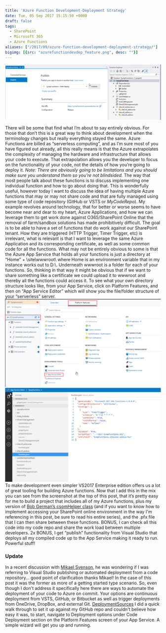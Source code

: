 ```yaml
---
title: 'Azure Function Development-Deployment Strategy'
date: Tue, 05 Sep 2017 15:15:50 +0000
draft: false
tags:
  - SharePoint
  - Microsoft 365
  - Azure Functions
aliases: ["/2017/09/azure-function-development-deployment-strategy/"]
bigimg: [{src: "azurefunctiondevdep_feature.png", desc: ""}]
---
```


![VS.jpg](VS.jpg)

There will be some that find what I’m about to say entirely obvious. For those that don’t this is a great way to think about development when the terminology changes but really everything stayed the same. Azure Functions are billed as “serverless computing”, and as I’m sure most of you have figured out already, all this really means is that the Azure extrapolates the complexity of managing the hardware and infrastructure that allows your code to execute. That extrapolation allows you the developer to focus on the functionality of your code, not the details of how you’re going to deploy it. _Note: There are obviously going to be limitations and you should make sure you understand them so you’re not blindsided._ The way that most people talk about these functions is to discuss implementing one individual function and how to go about doing that. This is wonderfully useful, however today I want to discuss the idea of having multiple Azure functions that may or may not share code and that are fully managed using some type of code repository (GitHub or VSTS or _MyCodeRepo_). My example revolves around technology, that for better or worse seems to have become near and dear to my heart, Azure Applications, and how we can leverage them to get work done against O365/SharePoint Online that the removal of farm/sandbox solutions has made prohibitively difficult. The goal is to be able to have a set of functions that do work against our SharePoint tenant. How they are triggered (HTTP Trigger, Timer Trigger, etc) is irrelevant, what is relevant is that I want to leverage the same Azure Application and its corresponding certificate, as well as some common code for all the functions. What may not be entirely obvious to some is that the Azure App Service that holds all your functions is just a directory at “Home” + \\site\\wwwroot\\ where Home is an environment variable that in my instance works out to D:\\. Underneath wwwroot is a folder for each of your functions. So, thinking in that way it might be obvious that if we want to share something like a certificate we could upload it to wwwroot and thereby all the functions could access it. To see what your own directory structure looks like, from your App Service, click on Platform Features, and then on “App Service Editor” which will show you the file/folder structure of your “serverless” server.
![AppServiceFeatures](AppServiceFeatures.jpg)
![AppServiceEditor](AppServiceEditor.jpg)
To make development even simpler VS2017 Enterprise edition offers us a lot of great tooling for building Azure functions. Now that I add this in the mix you can see from the screenshot at the top of this post, that it’s pretty easy for me to build a project that includes all of my Azure functions, plus my version of [Bob German’s csomHelper class](https://bob1german.com/2017/06/24/az-func-csom/) (and if you want to know how to implement accessing your SharePoint online environment in the way I'm referencing in this post, be sure to read his entire series), and the .pfx file that I can then share between these functions. BONUS, I can check all this code into my code repo and share the work load between multiple developers. 2x BONUS, I get “publish” functionality from Visual Studio that deploys all my compiled code up to the App Service making it ready to run. Powerful stuff!

### Update

In a recent discussion with [Mikael Svenson](https://twitter.com/mikaelsvenson), he was wondering if I was referring to Visual Studio publishing or automated deployment from a code repository... good point of clarification thanks Mikael! In the case of this post it was the former as more of a getting started type scenario. So, even though I don't address it specifically here there are ways to automate the deployment of your code to Azure on commit. Your options are continuous deployment from VSTS, GitHub, or Bitbucket as well as trigger deployments from OneDrive, DropBox, and external Git. [DeploymentSources](http://julieturner.net/wp-content/uploads/2017/09/DeploymentSources.jpg) I did a quick walk through to set it up against my GitHub repo and couldn't believe how easy it was, to start, navigate to Deployment options under Code Deployment section on the Platform Features screen of your App Service. A simple wizard will get you up and running.
